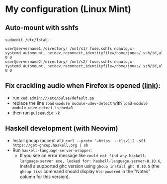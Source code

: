 # My configuration (Linux Mint)

## Auto-mount with sshfs
`sudoedit /etc/fstab`:
```
user@servername1:/directory/ /mnt/s1/ fuse.sshfs noauto,x-systemd.automount,_netdev,reconnect,identityfile=/home/jonas/.ssh/id,allow_other,default_permissions 0 0
user@servername2:/directory/ /mnt/s2/ fuse.sshfs noauto,x-systemd.automount,_netdev,reconnect,identityfile=/home/jonas/.ssh/id,allow_other,default_permissions 0 0
```

## Fix crackling audio when Firefox is opened ([link](https://forums.linuxmint.com/viewtopic.php?t=288263)):
- run `xed admin:///etc/pulse/default.pa`
- replace the line `load-module module-udev-detect` with `load-module module-udev-detect tsched=0`
- then run `pulseaudio -k`

## Haskell development (with Neovim)
- Install ghcup (accept all): `curl --proto '=https' --tlsv1.2 -sSf https://get-ghcup.haskell.org | sh`
- Run `haskell-language-server-wrapper`:
  - If you see an error message like `could not find any haskell-language-server exe, looked for: haskell-language-server-8.10.6`, install a supported ghc version using `ghcup install ghc 8.10.5` (the `ghcup list` command should display `hls-powered` in the "Notes" column for this version).
